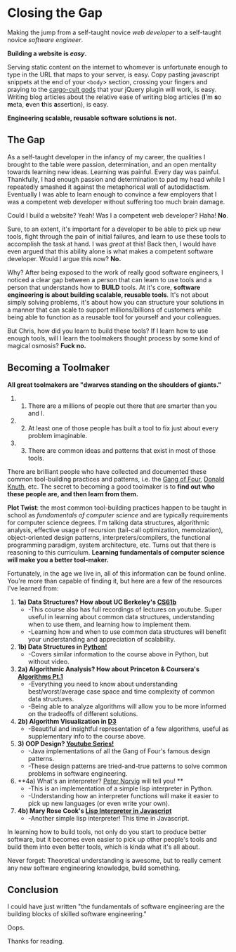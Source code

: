 Closing the Gap
====
Making the jump from a self-taught novice *web developer* to a self-taught novice *software engineer*.

**Building a website is *easy*.**

Serving static content on the internet to whomever is unfortunate enough to type in the URL that maps to your server, is easy. Copy pasting javascript snippets at the end of your `<body`> section, crossing your fingers and praying to the [cargo-cult gods](http://en.wikipedia.org/wiki/Cargo_cult_programming) that your jQuery plugin will work, is easy. Writing blog articles about the relative ease of writing blog articles (**I**'m **s**o **m**eta, **e**ven **t**his **a**ssertion), is easy.

**Engineering scalable, reusable software solutions is not.**

**The Gap**
------
As a self-taught developer in the infancy of my career, the qualities I brought to the table were passion, determination, and an open mentality towards learning new ideas. Learning was painful. Every day was painful. Thankfully, I had enough passion and determination to pad my head while I repeatedly smashed it against the metaphorical wall of autodidactism. Eventually I was able to learn enough to convince a few employers that I was a competent web developer without suffering too much brain damage.

Could I build a website? Yeah! Was I a competent web developer? Haha! **No**. 

Sure, to an extent, it's important for a developer to be able to pick up new tools, fight through the pain of initial failures, and learn to use these tools to accomplish the task at hand. I was *great* at this! Back then, I would have even argued that this ability alone is what makes a competent software developer. Would I argue this now? **No.**

Why? After being exposed to the work of really good software engineers, I noticed a clear gap between a person that can learn to use tools and a person that understands how to **BUILD** tools. At it's core, **software engineering is about building scalable, reusable tools**. It's not about simply solving problems, it's about how you can structure your solutions in a manner that can scale to support millions/billions of customers while being able to function as a reusable tool for yourself and your colleagues.

But Chris, how did you learn to build these tools? If I learn how to use enough tools, will I learn the toolmakers thought process by some kind of magical osmosis? **Fuck no.**

**Becoming a Toolmaker**
-------
**All great toolmakers are "dwarves standing on the shoulders of giants."**

1.  1) There are a millions of people out there that are smarter than you and I.
2.  2) At least one of those people has built a tool to fix just about every problem imaginable.
3.  3) There are common ideas and patterns that exist in most of those tools.

There are brilliant people who have collected and documented these common tool-building practices and patterns, i.e. the [Gang of Four](http://en.wikipedia.org/wiki/Design_Patterns), [Donald Knuth](http://en.wikipedia.org/wiki/The_Art_of_Computer_Programming), etc. The secret to becoming a good toolmaker is to **find out who these people are, and then learn from them.**

**Plot Twist**: the most common tool-building practices happen to be taught in school as *fundamentals of computer science* and are typically requirements for computer science degrees. I'm talking data structures, algorithmic analysis, effective usage of recursion (tail-call optimization, memoization), object-oriented design patterns, interpreters/compilers, the functional programming paradigm, system architecture, etc. Turns out that there is reasoning to this curriculum. **Learning fundamentals of computer science will make you a better tool-maker.**

Fortunately, in the age we live in, all of this information can be found online. You're more than capable of finding it, but here are a few of the resources I've learned from:

1.  **1a) Data Structures? How about UC Berkeley's [CS61b](http://www.cs.berkeley.edu/~jrs/61b/)**
    * -This course also has full recordings of lectures on youtube. Super useful in learning about common data structures, understanding when to use them, and learning how to implement them.
    * -Learning how and when to use common data structures will benefit your understanding and appreciation of scalability.
2.  **1b) Data Structures in [Python!](http://interactivepython.org/courselib/static/pythonds/index.html)**
    * -Covers similar information to the course above in Python, but without video.
3.  **2a) Algorithmic Analysis? How about Princeton & Coursera's [Algorithms Pt.1](https://www.coursera.org/course/algs4partI)**
    * -Everything you need to know about understanding best/worst/average case space and time complexity of common data structures.
    * -Being able to analyze algorithms will allow you to be more informed on the tradeoffs of different solutions.
4.  **2b) Algorithm Visualization in [D3](http://bost.ocks.org/mike/algorithms/)**
    * -Beautiful and insightful representation of a few algorithms, useful as supplementary info to the course above.
5.  **3) OOP Design? [Youtube Series!](https://www.youtube.com/watch?v=vNHpsC5ng_E&list=PLF206E906175C7E07)**
    * -Java implementations of all the Gang of Four's famous design patterns.
    * -These design patterns are tried-and-true patterns to solve common problems in software engineering.
6.  **4a) What's an interpreter? [Peter Norvig](http://norvig.com/lispy.html) will tell you! **
    * -This is an implementation of a simple lisp interpreter in Python.
    * -Understanding how an interpreter functions will make it easier to pick up new languages (or even write your own).
7.  **4b) Mary Rose Cook's [Lisp Interpreter in Javascript](https://www.youtube.com/watch?v=hqnTvuvXPCc)**
    * -Another simple lisp interpreter! This time in Javascript.

In learning how to build tools, not only do you start to produce better software, but it becomes even easier to pick up other people's tools and build them into even better tools, which is kinda what it's all about.

Never forget: Theoretical understanding is awesome, but to really cement any new software engineering knowledge, build something.

**Conclusion**
-----
I could have just written "the fundamentals of software engineering are the building blocks of skilled software engineering."

Oops.

Thanks for reading.
